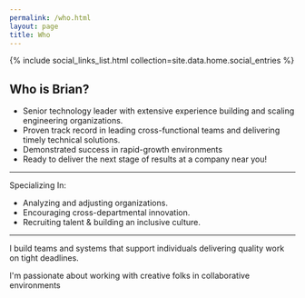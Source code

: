 ```yaml
---
permalink: /who.html
layout: page
title: Who
---
```


<article class="content">

{% include social_links_list.html collection=site.data.home.social_entries %}

<h1 class="content-title">Who is Brian?</h1>

<section class="content-body">

<ul class="summary">
<li>Senior technology leader with extensive experience building and scaling engineering organizations.</li>
<li>Proven track record in leading cross-functional teams and delivering timely technical solutions.</li>
<li>Demonstrated success in rapid-growth environments</li>
<li>Ready to deliver the next stage of results at a company near you!</li>
</ul>

<hr />

<p>Specializing In:</p>
<ul class="summary">
<li>Analyzing and adjusting organizations.</li>
<li>Encouraging cross-departmental innovation.</li>
<li>Recruiting talent &amp; building an inclusive culture.</li>
</ul>

<hr />
<p>I build teams and systems that support individuals delivering quality work on tight deadlines.</p>

<p>I'm passionate about working with creative folks in collaborative environments</p>


</section>

</article>